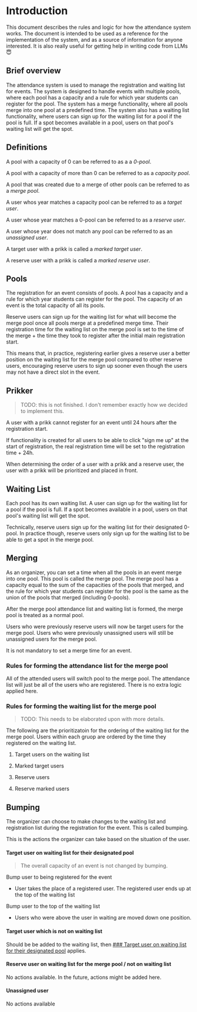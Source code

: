 # Introduction

This document describes the rules and logic for how the attendance system works. The document is intended to be used as a reference for the implementation of the system, and as a source of information for anyone interested. It is also really useful for getting help in writing code from LLMs 😇

## Brief overview

The attendance system is used to manage the registration and waiting list for events. The system is designed to handle events with multiple pools, where each pool has a capacity and a rule for which year students can register for the pool. The system has a merge functionality, where all pools merge into one pool at a predefined time. The system also has a waiting list functionality, where users can sign up for the waiting list for a pool if the pool is full. If a spot becomes available in a pool, users on that pool's waiting list will get the spot.

## Definitions

A pool with a capacity of 0 can be referred to as a a _0-pool_.

A pool with a capacity of more than 0 can be referred to as a _capacity pool_.

A pool that was created due to a merge of other pools can be referred to as a _merge pool_.

A user whos year matches a capacity pool can be referred to as a _target user_.

A user whose year matches a 0-pool can be referred to as a _reserve user_.

A user whose year does not match any pool can be referred to as an _unassigned user_.

A target user with a prikk is called a _marked target user_.

A reserve user with a prikk is called a _marked reserve user_.


## Pools

The registration for an event consists of pools. A pool has a capacity and a rule for which year students can register for the pool. The capacity of an event is the total capacity of all its pools.

Reserve users can sign up for the waiting list for what will become the merge pool once all pools merge at a predefined merge time. Their registration time for the waiting list on the merge pool is set to the time of the merge + the time they took to register after the initial main registration start.

This means that, in practice, registering earlier gives a reserve user a better position on the waiting list for the merge pool compared to other reserve users, encouraging reserve users to sign up sooner even though the users may not have a direct slot in the event.

## Prikker

> TODO: this is not finished. I don't remember exactly how we decided to implement this.

A user with a prikk cannot register for an event until 24 hours after the registration start.

If functionality is created for all users to be able to click "sign me up" at the start of registration, the real registration time will be set to the registration time + 24h. 

When determining the order of a user with a prikk and a reserve user, the user with a prikk will be prioritized and placed in front.

## Waiting List

Each pool has its own waiting list. A user can sign up for the waiting list for a pool if the pool is full. If a spot becomes available in a pool, users on that pool's waiting list will get the spot. 

Technically, reserve users sign up for the waiting list for their designated 0-pool. In practice though, reserve users only sign up for the waiting list to be able to get a spot in the merge pool.

## Merging

As an organizer, you can set a time when all the pools in an event merge into one pool. This pool is called the merge pool. The merge pool has a capacity equal to the sum of the capacities of the pools that merged, and the rule for which year students can register for the pool is the same as the union of the pools that merged (including 0-pools).

After the merge pool attendance list and waiting list is formed, the merge pool is treated as a normal pool.

Users who were previously reserve users will now be target users for the merge pool. Users who were previously unassigned users will still be unassigned users for the merge pool.

It is not mandatory to set a merge time for an event.

### Rules for forming the attendance list for the merge pool

All of the attended users will switch pool to the merge pool. The attendance list will just be all of the users who are registered. There is no extra logic applied here.

### Rules for forming the waiting list for the merge pool

> TODO: This needs to be elaborated upon with more details.

The following are the prioritizatoin for the ordering of the waiting list for the merge pool. Users within each gruop are ordered by the time they registered on the waiting list.

1. Target users on the waiting list

2. Marked target users

3. Reserve users

4. Reserve marked users


## Bumping

The organizer can choose to make changes to the waiting list and registration list during the registration for the event. This is called bumping.

This is the actions the organizer can take based on the situation of the user.

#### Target user on waiting list for their designated pool

> The overall capacity of an event is not changed by bumping. 

Bump user to being registered for the event
- User takes the place of a registered user. The registered user ends up at the top of the waiting list

Bump user to the top of the waiting list
- Users who were above the user in waiting are moved down one position.

#### Target user which is not on waiting list

Should be be added to the waiting list, then [### Target user on waiting list for their designated pool](#target-user-on-waiting-list-for-their-designated-pool) applies.

#### Reserve user on waiting list for the merge pool / not on waiting list

No actions available. In the future, actions might be added here.

#### Unassigned user

No actions available
